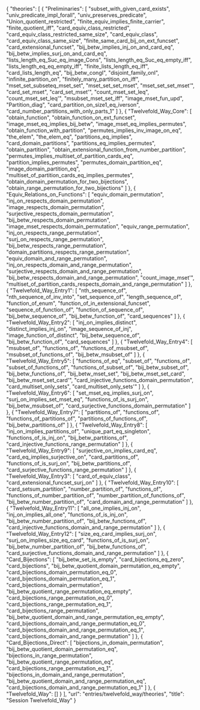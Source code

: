 {
    "theories": [
        {
            "Preliminaries": [
                "subset_with_given_card_exists",
                "univ_predicate_impl_forall",
                "univ_preserves_predicate",
                "Union_quotient_restricted",
                "finite_equiv_implies_finite_carrier",
                "finite_quotient_iff",
                "card_equiv_class_restricted",
                "card_equiv_class_restricted_same_size",
                "card_equiv_class",
                "card_equiv_class_same_size",
                "finite_same_card_bij_on_ext_funcset",
                "card_extensional_funcset",
                "bij_betw_implies_inj_on_and_card_eq",
                "bij_betw_implies_surj_on_and_card_eq",
                "lists_length_eq_Suc_eq_image_Cons",
                "lists_length_eq_Suc_eq_empty_iff",
                "lists_length_eq_eq_empty_iff",
                "finite_lists_length_eq_iff",
                "card_lists_length_eq",
                "bij_betw_congI",
                "disjoint_family_onI",
                "infinite_partition_on",
                "finitely_many_partition_on_iff",
                "mset_set_subseteq_mset_set",
                "mset_set_set_mset",
                "mset_set_set_mset'",
                "card_set_mset",
                "card_set_mset'",
                "count_mset_set_leq",
                "count_mset_set_leq'",
                "msubset_mset_set_iff",
                "image_mset_fun_upd",
                "Partition_diag",
                "card_partition_on_size1_eq_iverson",
                "card_number_partitions_with_only_parts_1"
            ]
        },
        {
            "Twelvefold_Way_Core": [
                "obtain_function",
                "obtain_function_on_ext_funcset",
                "image_mset_eq_implies_bij_betw",
                "image_mset_eq_implies_permutes",
                "obtain_function_with_partition",
                "permutes_implies_inv_image_on_eq",
                "the_elem",
                "the_elem_eq",
                "partitions_eq_implies",
                "card_domain_partitions",
                "partitions_eq_implies_permutes",
                "obtain_partition",
                "obtain_extensional_function_from_number_partition",
                "permutes_implies_multiset_of_partition_cards_eq",
                "partition_implies_permutes",
                "permutes_domain_partition_eq",
                "image_domain_partition_eq",
                "multiset_of_partition_cards_eq_implies_permutes",
                "obtain_domain_permutation_for_two_bijections",
                "obtain_range_permutation_for_two_bijections"
            ]
        },
        {
            "Equiv_Relations_on_Functions": [
                "equiv_domain_permutation",
                "inj_on_respects_domain_permutation",
                "image_respects_domain_permutation",
                "surjective_respects_domain_permutation",
                "bij_betw_respects_domain_permutation",
                "image_mset_respects_domain_permutation",
                "equiv_range_permutation",
                "inj_on_respects_range_permutation",
                "surj_on_respects_range_permutation",
                "bij_betw_respects_range_permutation",
                "domain_partitions_respects_range_permutation",
                "equiv_domain_and_range_permutation",
                "inj_on_respects_domain_and_range_permutation",
                "surjective_respects_domain_and_range_permutation",
                "bij_betw_respects_domain_and_range_permutation",
                "count_image_mset'",
                "multiset_of_partition_cards_respects_domain_and_range_permutation"
            ]
        },
        {
            "Twelvefold_Way_Entry1": [
                "nth_sequence_of",
                "nth_sequence_of_inv_into",
                "set_sequence_of",
                "length_sequence_of",
                "function_of_enum",
                "function_of_in_extensional_funcset",
                "sequence_of_function_of",
                "function_of_sequence_of",
                "bij_betw_sequence_of",
                "bij_betw_function_of",
                "card_sequences"
            ]
        },
        {
            "Twelvefold_Way_Entry2": [
                "inj_on_implies_distinct",
                "distinct_implies_inj_on",
                "image_sequence_of_inj",
                "image_function_of_distinct",
                "bij_betw_sequence_of",
                "bij_betw_function_of",
                "card_sequences"
            ]
        },
        {
            "Twelvefold_Way_Entry4": [
                "msubset_of",
                "functions_of",
                "functions_of_msubset_of",
                "msubset_of_functions_of",
                "bij_betw_msubset_of"
            ]
        },
        {
            "Twelvefold_Way_Entry5": [
                "functions_of_eq",
                "subset_of",
                "functions_of",
                "subset_of_functions_of",
                "functions_of_subset_of",
                "bij_betw_subset_of",
                "bij_betw_functions_of",
                "bij_betw_mset_set",
                "bij_betw_mset_set_card",
                "bij_betw_mset_set_card'",
                "card_injective_functions_domain_permutation",
                "card_multiset_only_sets",
                "card_multiset_only_sets'"
            ]
        },
        {
            "Twelvefold_Way_Entry6": [
                "set_mset_eq_implies_surj_on",
                "surj_on_implies_set_mset_eq",
                "functions_of_is_surj_on",
                "bij_betw_msubset_of",
                "card_surjective_functions_domain_permutation"
            ]
        },
        {
            "Twelvefold_Way_Entry7": [
                "partitions_of",
                "functions_of",
                "functions_of_partitions_of",
                "partitions_of_functions_of",
                "bij_betw_partitions_of"
            ]
        },
        {
            "Twelvefold_Way_Entry8": [
                "inj_on_implies_partitions_of",
                "unique_part_eq_singleton",
                "functions_of_is_inj_on",
                "bij_betw_partitions_of",
                "card_injective_functions_range_permutation"
            ]
        },
        {
            "Twelvefold_Way_Entry9": [
                "surjective_on_implies_card_eq",
                "card_eq_implies_surjective_on",
                "card_partitions_of",
                "functions_of_is_surj_on",
                "bij_betw_partitions_of",
                "card_surjective_functions_range_permutation"
            ]
        },
        {
            "Twelvefold_Way_Entry3": [
                "card_of_equiv_class",
                "card_extensional_funcset_surj_on"
            ]
        },
        {
            "Twelvefold_Way_Entry10": [
                "card_setsum_partition",
                "number_partition_of",
                "functions_of",
                "functions_of_number_partition_of",
                "number_partition_of_functions_of",
                "bij_betw_number_partition_of",
                "card_domain_and_range_permutation"
            ]
        },
        {
            "Twelvefold_Way_Entry11": [
                "all_one_implies_inj_on",
                "inj_on_implies_all_one",
                "functions_of_is_inj_on",
                "bij_betw_number_partition_of",
                "bij_betw_functions_of",
                "card_injective_functions_domain_and_range_permutation"
            ]
        },
        {
            "Twelvefold_Way_Entry12": [
                "size_eq_card_implies_surj_on",
                "surj_on_implies_size_eq_card",
                "functions_of_is_surj_on",
                "bij_betw_number_partition_of",
                "bij_betw_functions_of",
                "card_surjective_functions_domain_and_range_permutation"
            ]
        },
        {
            "Card_Bijections": [
                "bij_betw_set_is_empty",
                "card_bijections_eq_zero",
                "card_bijections",
                "bij_betw_quotient_domain_permutation_eq_empty",
                "card_bijections_domain_permutation_eq_0",
                "card_bijections_domain_permutation_eq_1",
                "card_bijections_domain_permutation",
                "bij_betw_quotient_range_permutation_eq_empty",
                "card_bijections_range_permutation_eq_0",
                "card_bijections_range_permutation_eq_1",
                "card_bijections_range_permutation",
                "bij_betw_quotient_domain_and_range_permutation_eq_empty",
                "card_bijections_domain_and_range_permutation_eq_0",
                "card_bijections_domain_and_range_permutation_eq_1",
                "card_bijections_domain_and_range_permutation"
            ]
        },
        {
            "Card_Bijections_Direct": [
                "bijections_in_domain_permutation",
                "bij_betw_quotient_domain_permutation_eq",
                "bijections_in_range_permutation",
                "bij_betw_quotient_range_permutation_eq",
                "card_bijections_range_permutation_eq_1",
                "bijections_in_domain_and_range_permutation",
                "bij_betw_quotient_domain_and_range_permutation_eq",
                "card_bijections_domain_and_range_permutation_eq_1"
            ]
        },
        {
            "Twelvefold_Way": []
        }
    ],
    "url": "entries/twelvefold_way/theories",
    "title": "Session Twelvefold_Way"
}